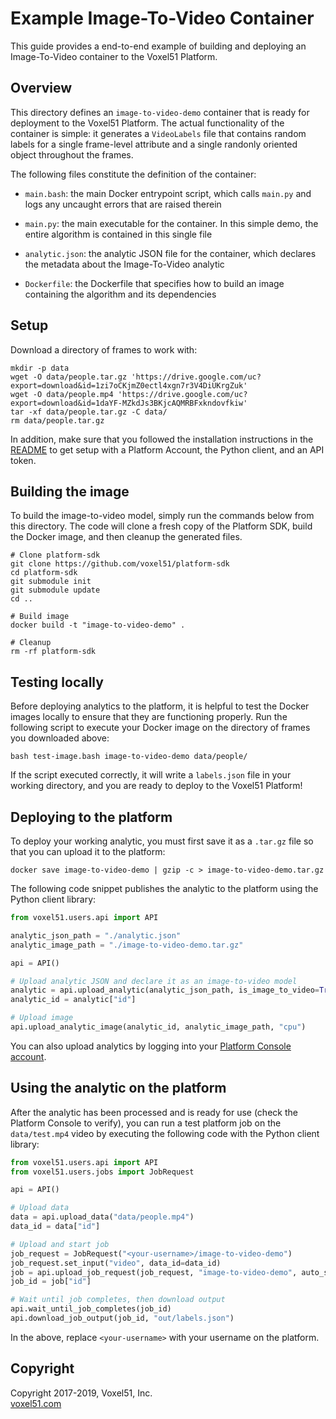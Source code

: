 # Example Image-To-Video Container

This guide provides a end-to-end example of building and deploying an
Image-To-Video container to the Voxel51 Platform.


## Overview

This directory defines an `image-to-video-demo` container that is ready for
deployment to the Voxel51 Platform. The actual functionality of the container
is simple: it generates a `VideoLabels` file that contains random labels for a
single frame-level attribute and a single randonly oriented object throughout
the frames.

The following files constitute the definition of the container:

- `main.bash`: the main Docker entrypoint script, which calls `main.py` and
logs any uncaught errors that are raised therein

- `main.py`: the main executable for the container. In this simple demo, the
entire algorithm is contained in this single file

- `analytic.json`: the analytic JSON file for the container, which declares
the metadata about the Image-To-Video analytic

- `Dockerfile`: the Dockerfile that specifies how to build an image containing
the algorithm and its dependencies


## Setup

Download a directory of frames to work with:

```shell
mkdir -p data
wget -O data/people.tar.gz 'https://drive.google.com/uc?export=download&id=1zi7oCKjmZ0ectl4xgn7r3V4DiUKrgZuk'
wget -O data/people.mp4 'https://drive.google.com/uc?export=download&id=1daYF-MZkdJs3BKjcAQMRBFxkndovfkiw'
tar -xf data/people.tar.gz -C data/
rm data/people.tar.gz
```

In addition, make sure that you followed the installation instructions in the
[README](../../README.md) to get setup with a Platform Account, the Python
client, and an API token.


## Building the image

To build the image-to-video model, simply run the commands below from this
directory. The code will clone a fresh copy of the Platform SDK, build the
Docker image, and then cleanup the generated files.

```shell
# Clone platform-sdk
git clone https://github.com/voxel51/platform-sdk
cd platform-sdk
git submodule init
git submodule update
cd ..

# Build image
docker build -t "image-to-video-demo" .

# Cleanup
rm -rf platform-sdk
```


## Testing locally

Before deploying analytics to the platform, it is helpful to test the Docker
images locally to ensure that they are functioning properly. Run the following
script to execute your Docker image on the directory of frames you downloaded
above:

```shell
bash test-image.bash image-to-video-demo data/people/
```

If the script executed correctly, it will write a `labels.json` file in your
working directory, and you are ready to deploy to the Voxel51 Platform!


## Deploying to the platform

To deploy your working analytic, you must first save it as a `.tar.gz` file so
that you can upload it to the platform:

```shell
docker save image-to-video-demo | gzip -c > image-to-video-demo.tar.gz
```

The following code snippet publishes the analytic to the platform using the
Python client library:

```py
from voxel51.users.api import API

analytic_json_path = "./analytic.json"
analytic_image_path = "./image-to-video-demo.tar.gz"

api = API()

# Upload analytic JSON and declare it as an image-to-video model
analytic = api.upload_analytic(analytic_json_path, is_image_to_video=True)
analytic_id = analytic["id"]

# Upload image
api.upload_analytic_image(analytic_id, analytic_image_path, "cpu")
```

You can also upload analytics by logging into your
[Platform Console account](https://console.voxel51.com).


## Using the analytic on the platform

After the analytic has been processed and is ready for use (check the Platform
Console to verify), you can run a test platform job on the `data/test.mp4`
video by executing the following code with the Python client library:

```py
from voxel51.users.api import API
from voxel51.users.jobs import JobRequest

api = API()

# Upload data
data = api.upload_data("data/people.mp4")
data_id = data["id"]

# Upload and start job
job_request = JobRequest("<your-username>/image-to-video-demo")
job_request.set_input("video", data_id=data_id)
job = api.upload_job_request(job_request, "image-to-video-demo", auto_start=True)
job_id = job["id"]

# Wait until job completes, then download output
api.wait_until_job_completes(job_id)
api.download_job_output(job_id, "out/labels.json")
```

In the above, replace `<your-username>` with your username on the platform.


## Copyright

Copyright 2017-2019, Voxel51, Inc.<br>
[voxel51.com](https://voxel51.com)
